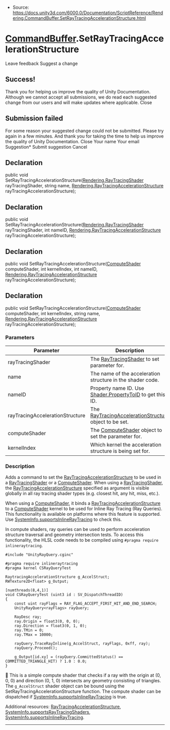 * Source: https://docs.unity3d.com/6000.0/Documentation/ScriptReference/Rendering.CommandBuffer.SetRayTracingAccelerationStructure.html

#  [CommandBuffer](https://docs.unity3d.com/6000.0/Documentation/ScriptReference/Rendering.CommandBuffer.html).SetRayTracingAccelerationStructure
Leave feedback
Suggest a change
## Success!
Thank you for helping us improve the quality of Unity Documentation. Although we cannot accept all submissions, we do read each suggested change from our users and will make updates where applicable.
Close
## Submission failed
For some reason your suggested change could not be submitted. Please <a>try again</a> in a few minutes. And thank you for taking the time to help us improve the quality of Unity Documentation.
Close
Your name Your email Suggestion* Submit suggestion
Cancel
## Declaration
public void SetRayTracingAccelerationStructure([Rendering.RayTracingShader](https://docs.unity3d.com/6000.0/Documentation/ScriptReference/Rendering.RayTracingShader.html) rayTracingShader, string name, [Rendering.RayTracingAccelerationStructure](https://docs.unity3d.com/6000.0/Documentation/ScriptReference/Rendering.RayTracingAccelerationStructure.html) rayTracingAccelerationStructure); 
## Declaration
public void SetRayTracingAccelerationStructure([Rendering.RayTracingShader](https://docs.unity3d.com/6000.0/Documentation/ScriptReference/Rendering.RayTracingShader.html) rayTracingShader, int nameID, [Rendering.RayTracingAccelerationStructure](https://docs.unity3d.com/6000.0/Documentation/ScriptReference/Rendering.RayTracingAccelerationStructure.html) rayTracingAccelerationStructure); 
## Declaration
public void SetRayTracingAccelerationStructure([ComputeShader](https://docs.unity3d.com/6000.0/Documentation/ScriptReference/ComputeShader.html) computeShader, int kernelIndex, int nameID, [Rendering.RayTracingAccelerationStructure](https://docs.unity3d.com/6000.0/Documentation/ScriptReference/Rendering.RayTracingAccelerationStructure.html) rayTracingAccelerationStructure); 
## Declaration
public void SetRayTracingAccelerationStructure([ComputeShader](https://docs.unity3d.com/6000.0/Documentation/ScriptReference/ComputeShader.html) computeShader, int kernelIndex, string name, [Rendering.RayTracingAccelerationStructure](https://docs.unity3d.com/6000.0/Documentation/ScriptReference/Rendering.RayTracingAccelerationStructure.html) rayTracingAccelerationStructure); 
### Parameters
Parameter | Description  
---|---  
rayTracingShader | The [RayTracingShader](https://docs.unity3d.com/6000.0/Documentation/ScriptReference/Rendering.RayTracingShader.html) to set parameter for.  
name | The name of the acceleration structure in the shader code.  
nameID | Property name ID. Use [Shader.PropertyToID](https://docs.unity3d.com/6000.0/Documentation/ScriptReference/Shader.PropertyToID.html) to get this ID.  
rayTracingAccelerationStructure | The [RayTracingAccelerationStructure](https://docs.unity3d.com/6000.0/Documentation/ScriptReference/Rendering.RayTracingAccelerationStructure.html) object to be set.  
computeShader | The [ComputeShader](https://docs.unity3d.com/6000.0/Documentation/ScriptReference/ComputeShader.html) object to set the parameter for.  
kernelIndex | Which kernel the acceleration structure is being set for.  
### Description
Adds a command to set the [RayTracingAccelerationStructure](https://docs.unity3d.com/6000.0/Documentation/ScriptReference/Rendering.RayTracingAccelerationStructure.html) to be used in a [RayTracingShader](https://docs.unity3d.com/6000.0/Documentation/ScriptReference/Rendering.RayTracingShader.html) or a [ComputeShader](https://docs.unity3d.com/6000.0/Documentation/ScriptReference/ComputeShader.html).
When using a [RayTracingShader](https://docs.unity3d.com/6000.0/Documentation/ScriptReference/Rendering.RayTracingShader.html), the [RayTracingAccelerationStructure](https://docs.unity3d.com/6000.0/Documentation/ScriptReference/Rendering.RayTracingAccelerationStructure.html) specified as argument is visible globally in all ray tracing shader types (e.g. closest hit, any hit, miss, etc.).  
  
When using a [ComputeShader](https://docs.unity3d.com/6000.0/Documentation/ScriptReference/ComputeShader.html), it binds a [RayTracingAccelerationStructure](https://docs.unity3d.com/6000.0/Documentation/ScriptReference/Rendering.RayTracingAccelerationStructure.html) to a [ComputeShader](https://docs.unity3d.com/6000.0/Documentation/ScriptReference/ComputeShader.html) kernel to be used for Inline Ray Tracing (Ray Queries). This functionality is available on platforms where this feature is supported. Use [SystemInfo.supportsInlineRayTracing](https://docs.unity3d.com/6000.0/Documentation/ScriptReference/SystemInfo-supportsInlineRayTracing.html) to check this.  
  
In compute shaders, ray queries can be used to perform acceleration structure traversal and geometry intersection tests. To access this functionality, the HLSL code needs to be compiled using `#pragma require inlineraytracing`.
```
#include "UnityRayQuery.cginc"  
  
#pragma require inlineraytracing
#pragma kernel CSRayQueryTest  
  
RaytracingAccelerationStructure g_AccelStruct;
RWTexture2D<float> g_Output;  
  
[numthreads(8,4,1)]
void CSRayQueryTest (uint3 id : SV_DispatchThreadID)
{
    const uint rayFlags = RAY_FLAG_ACCEPT_FIRST_HIT_AND_END_SEARCH;
    UnityRayQuery<rayFlags> rayQuery;  
  
    RayDesc ray;
    ray.Origin = float3(0, 0, 0);
    ray.Direction = float3(0, 1, 0);
    ray.TMin = 0;
    ray.TMax = 10000;  
  
    rayQuery.TraceRayInline(g_AccelStruct, rayFlags, 0xff, ray);
    rayQuery.Proceed();  
  
    g_Output[id.xy] = (rayQuery.CommittedStatus() == COMMITTED_TRIANGLE_HIT) ? 1.0 : 0.0;
}
```

This is a simple compute shader that checks if a ray with the origin at (0, 0, 0) and direction (0, 1, 0) intersects any geometry consisting of triangles. The `g_AccelStruct` shader object can be bound using the SetRayTracingAccelerationStructure function. The compute shader can be dispatched if [SystemInfo.supportsInlineRayTracing](https://docs.unity3d.com/6000.0/Documentation/ScriptReference/SystemInfo-supportsInlineRayTracing.html) is true.  
  
Additional resources: [RayTracingAccelerationStructure](https://docs.unity3d.com/6000.0/Documentation/ScriptReference/Rendering.RayTracingAccelerationStructure.html), [SystemInfo.supportsRayTracingShaders](https://docs.unity3d.com/6000.0/Documentation/ScriptReference/SystemInfo-supportsRayTracingShaders.html), [SystemInfo.supportsInlineRayTracing](https://docs.unity3d.com/6000.0/Documentation/ScriptReference/SystemInfo-supportsInlineRayTracing.html).
* * *
